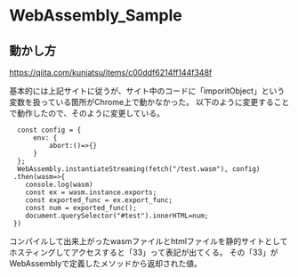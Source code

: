 # WebAssembly_Sample
## 動かし方
https://qiita.com/kuniatsu/items/c00ddf6214ff144f348f

基本的には上記サイトに従うが、サイト中のコードに「imporitObject」という変数を扱っている箇所がChrome上で動かなかった。
以下のように変更することで動作したので、そのように変更している。
```
  const config = {
      env: {
          abort:()=>{}
      }
  };
  WebAssembly.instantiateStreaming(fetch("/test.wasm"), config)
 .then(wasm=>{
    console.log(wasm)
    const ex = wasm.instance.exports;
    const exported_func = ex.export_func;
    const num = exported_func();
    document.querySelector("#test").innerHTML=num;
 })
```
  
コンパイルして出来上がったwasmファイルとhtmlファイルを静的サイトとしてホスティングしてアクセスすると「33」って表記が出てくる。
その「33」がWebAssemblyで定義したメソッドから返却された値。
